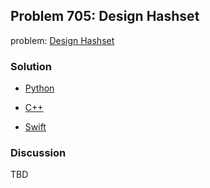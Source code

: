 ## Problem 705: Design Hashset

problem: [Design Hashset](https://leetcode.com/problems/design-hashset/)

### Solution

- [Python](../python/problem705.py)

- [C++](../cpp/problem705.cpp)

- [Swift](../swift/problem705.swift)

### Discussion

TBD

